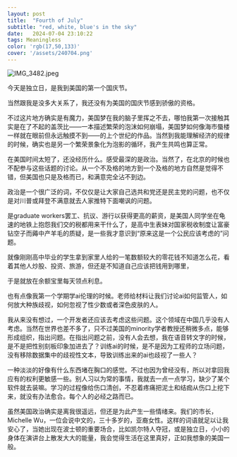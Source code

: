 ```yaml
---
layout: post
title:  "Fourth of July"
subtitle: "red, white, blue's in the sky"
date:   2024-07-04 23:10:22
tags: Meaningless
color: 'rgb(17,50,133)'
cover: '/assets/240704.png'
---
```


![IMG_3482.jpeg](https://s2.loli.net/2024/07/10/kUmjpPI8zJB3QK4.jpg)

今天是独立日，是我到美国的第一个国庆节。

当然跟我是没多大关系了，我还没有为美国的国庆节感到骄傲的资格。

不过这片地方确实是有魔力，美国梦在我的脑子里挥之不去，哪怕我第一次接触其实是在了不起的盖茨比——一本描述繁荣的泡沫如何崩塌，美国梦如何像海市蜃楼一样就在眼前但永远触摸不到——的上个世纪的作品。当然到我能理解经济的规律的时候，确实也是另一个繁荣景象化为泡影的循环，我产生共鸣也算正常。

在美国时间太短了，还没经历什么。感受最深的是政治。当然了，在北京的时候也不配参与这些话题的讨论。从一个不及格的地方到一个及格的地方自然是觉得不错，但美国也只是及格而已，和满意完全沾不到边。

政治是一个很广泛的词，不仅仅是让大家自己选共和党还是民主党的问题，也不仅是对川普或拜登不满意就去人家推特下面嘲讽的问题。

是graduate workers罢工、抗议、游行以获得更高的薪资，是美国人同学坐在龟速的地铁上抱怨我们交的税都用来干什么了，是高中生表妹对国家税收制度让富豪钻空子而薅中产羊毛的质疑，是一些我才意识到“原来这是一个公民应该考虑的”问题。

就像刚刚高中毕业的学生拿到家里人给的一笔数额较大的零花钱不知道怎么花，看着其他人炒股、投资、旅游，但还是不知道自己应该把钱用到哪里，

于是就放在余额宝里每天领点利息。

也有点像我第一个学期学ai伦理的时候。老师给材料让我们讨论ai如何监管人，如何放大种族歧视，如何忽视了性少数或者深色皮肤的人。

我从来没有想过，一个开发者还应该去考虑这些问题。这个领域在中国几乎没有人考虑。当然在世界也差不多了，只不过美国的minority学者教授还稍微多点，能够形成组织，指出问题。在指出问题之前，没有人会去想，我在语音转文字的时候，是不是把性别刻板印象加进去了？训练ai的时候，是不是因为工程师的立场问题，没有移除数据集中的歧视性文本，导致训练出来的ai也歧视了一些人？

一种淡淡的好像有什么东西堵在胸口的感觉。不过也因为曾经没有，所以对拿回我应有的权利更敏感一些。别人习以为常的事情，我就去一点一点学习，缺少了某个软件就去装嘛。学习的过程像给伤口清创，不忍着疼痛把泥土和结痂从伤口上挖下来，就没有办法愈合。每个人的必经之路而已。

虽然美国政治确实是离我很遥远，但还是为此产生一些情绪来。我们的市长，Michelle Wu，一位会说中文的，三十多岁的，亚裔女性。这样的词语就足以让我安心了，当她出现在波士顿的重要场合，比如凯尔特人夺冠，或是独立日，小小的身体在演讲台上散发大大的能量，我会觉得生活在这里真好，正如我想象的美国一般。